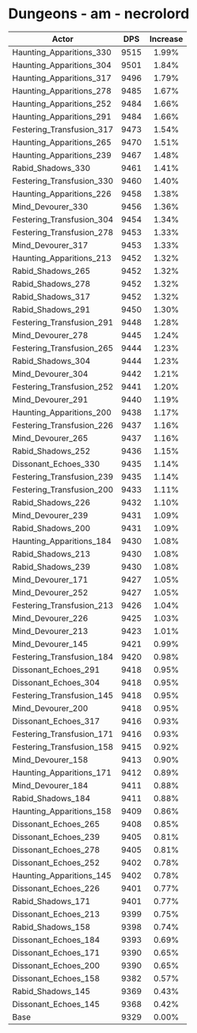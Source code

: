 # Dungeons - am - necrolord
| Actor | DPS | Increase |
|---|:---:|:---:|
|Haunting_Apparitions_330|9515|1.99%|
|Haunting_Apparitions_304|9501|1.84%|
|Haunting_Apparitions_317|9496|1.79%|
|Haunting_Apparitions_278|9485|1.67%|
|Haunting_Apparitions_252|9484|1.66%|
|Haunting_Apparitions_291|9484|1.66%|
|Festering_Transfusion_317|9473|1.54%|
|Haunting_Apparitions_265|9470|1.51%|
|Haunting_Apparitions_239|9467|1.48%|
|Rabid_Shadows_330|9461|1.41%|
|Festering_Transfusion_330|9460|1.40%|
|Haunting_Apparitions_226|9458|1.38%|
|Mind_Devourer_330|9456|1.36%|
|Festering_Transfusion_304|9454|1.34%|
|Festering_Transfusion_278|9453|1.33%|
|Mind_Devourer_317|9453|1.33%|
|Haunting_Apparitions_213|9452|1.32%|
|Rabid_Shadows_265|9452|1.32%|
|Rabid_Shadows_278|9452|1.32%|
|Rabid_Shadows_317|9452|1.32%|
|Rabid_Shadows_291|9450|1.30%|
|Festering_Transfusion_291|9448|1.28%|
|Mind_Devourer_278|9445|1.24%|
|Festering_Transfusion_265|9444|1.23%|
|Rabid_Shadows_304|9444|1.23%|
|Mind_Devourer_304|9442|1.21%|
|Festering_Transfusion_252|9441|1.20%|
|Mind_Devourer_291|9440|1.19%|
|Haunting_Apparitions_200|9438|1.17%|
|Festering_Transfusion_226|9437|1.16%|
|Mind_Devourer_265|9437|1.16%|
|Rabid_Shadows_252|9436|1.15%|
|Dissonant_Echoes_330|9435|1.14%|
|Festering_Transfusion_239|9435|1.14%|
|Festering_Transfusion_200|9433|1.11%|
|Rabid_Shadows_226|9432|1.10%|
|Mind_Devourer_239|9431|1.09%|
|Rabid_Shadows_200|9431|1.09%|
|Haunting_Apparitions_184|9430|1.08%|
|Rabid_Shadows_213|9430|1.08%|
|Rabid_Shadows_239|9430|1.08%|
|Mind_Devourer_171|9427|1.05%|
|Mind_Devourer_252|9427|1.05%|
|Festering_Transfusion_213|9426|1.04%|
|Mind_Devourer_226|9425|1.03%|
|Mind_Devourer_213|9423|1.01%|
|Mind_Devourer_145|9421|0.99%|
|Festering_Transfusion_184|9420|0.98%|
|Dissonant_Echoes_291|9418|0.95%|
|Dissonant_Echoes_304|9418|0.95%|
|Festering_Transfusion_145|9418|0.95%|
|Mind_Devourer_200|9418|0.95%|
|Dissonant_Echoes_317|9416|0.93%|
|Festering_Transfusion_171|9416|0.93%|
|Festering_Transfusion_158|9415|0.92%|
|Mind_Devourer_158|9413|0.90%|
|Haunting_Apparitions_171|9412|0.89%|
|Mind_Devourer_184|9411|0.88%|
|Rabid_Shadows_184|9411|0.88%|
|Haunting_Apparitions_158|9409|0.86%|
|Dissonant_Echoes_265|9408|0.85%|
|Dissonant_Echoes_239|9405|0.81%|
|Dissonant_Echoes_278|9405|0.81%|
|Dissonant_Echoes_252|9402|0.78%|
|Haunting_Apparitions_145|9402|0.78%|
|Dissonant_Echoes_226|9401|0.77%|
|Rabid_Shadows_171|9401|0.77%|
|Dissonant_Echoes_213|9399|0.75%|
|Rabid_Shadows_158|9398|0.74%|
|Dissonant_Echoes_184|9393|0.69%|
|Dissonant_Echoes_171|9390|0.65%|
|Dissonant_Echoes_200|9390|0.65%|
|Dissonant_Echoes_158|9382|0.57%|
|Rabid_Shadows_145|9369|0.43%|
|Dissonant_Echoes_145|9368|0.42%|
|Base|9329|0.00%|
